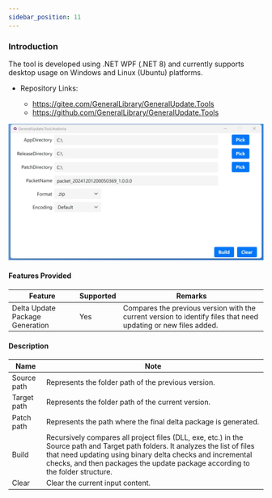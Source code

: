 ```yaml
---
sidebar_position: 11
---
```


### Introduction

The tool is developed using .NET WPF (.NET 8) and currently supports desktop usage on Windows and Linux (Ubuntu) platforms.

- Repository Links:

  - https://gitee.com/GeneralLibrary/GeneralUpdate.Tools
  - https://github.com/GeneralLibrary/GeneralUpdate.Tools

![](imgs/tool.png)

#### Features Provided

| Feature                         | Supported | Remarks                                                      |
| ------------------------------- | --------- | ------------------------------------------------------------ |
| Delta Update Package Generation | Yes       | Compares the previous version with the current version to identify files that need updating or new files added. |

#### Description

| Name        | Note                                                         |
| ----------- | ------------------------------------------------------------ |
| Source path | Represents the folder path of the previous version.          |
| Target path | Represents the folder path of the current version.           |
| Patch path  | Represents the path where the final delta package is generated. |
| Build       | Recursively compares all project files (DLL, exe, etc.) in the Source path and Target path folders. It analyzes the list of files that need updating using binary delta checks and incremental checks, and then packages the update package according to the folder structure. |
| Clear       | Clear the current input content.                             |